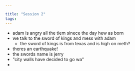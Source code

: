 ```yaml
---

title: "Session 2"
tags:
---
```

- adam is angry all the tiem sinece the day hew as born
- we talk to the sword of kings and mess with adam
	- the sword of kings is from texas and is high on meth?
- theres an earthquake!
- the swords name is jerry
- "city walls have decided to go wa"
- 